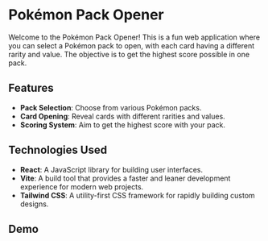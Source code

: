 # Pokémon Pack Opener

Welcome to the Pokémon Pack Opener! This is a fun web application where you can select a Pokémon pack to open, with each card having a different rarity and value. The objective is to get the highest score possible in one pack.

## Features

- **Pack Selection**: Choose from various Pokémon packs.
- **Card Opening**: Reveal cards with different rarities and values.
- **Scoring System**: Aim to get the highest score with your pack.

## Technologies Used

- **React**: A JavaScript library for building user interfaces.
- **Vite**: A build tool that provides a faster and leaner development experience for modern web projects.
- **Tailwind CSS**: A utility-first CSS framework for rapidly building custom designs.

## Demo

